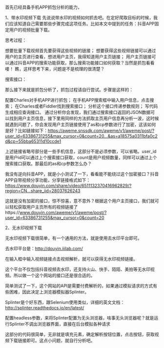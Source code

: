 
首先已经具备手机APP抓包分析的能力，

1、带水印视频下载
先说说带水印的视频如何抓去吧。在定好爬取目标的时候，我们应该知道自己需要那些步骤完成这项任务。比如本文中提到的任务：抖音APP固定用户的视频批量下载。

思考过程：

想要批量下载视频首先要获得这些视频的链接；
想要获得这些视频链接可以通过用户的主页进行查看，想进用户主页，我得知道用户主页链接；
用户主页链接可以通过抖音APP的搜索功能获取，那么搜索功能接口如何获取？当然是抓包看看喽！
瞧，这样思考下来，问题是不是梳理的很清楚？

搜索接口：

那么接下来就是抓包分析了，抓包过程请自行尝试。步骤是这样的：

配置Charles对手机APP进行抓包；
在手机APP搜索框中输入用户信息，点击搜索；
在Charles或者Fiddler找到搜索接口；
分析这个接口传递参数规则；
写代码生成相应查询接口。
通过分析你会发现，我们通过搜索接口返回的JSON数据可以找到用户主页信息，接下里用同样的方法抓取主页用户信息再分析一波，这时候就遇到问题了，你会发现用户主页链接使用了as和cp参数进行了加密，这该如何是好？比如链接如下：https://aweme.snssdk.com/aweme/v1/aweme/post/?user_id=63386731255&max_cursor=0&count=20...&as=a18575a0311bfa0c2d&cp=55bba65311d10ccde1

上述链接省略号部分是一些手机信息，这部分不是必须参数，可以省略。user_id是用户id可以通过上个搜索接口获取，count是用户视频数量，同样可以通过上个搜索接口获取。那最后的as和cp参数怎么办？

我没有逆向抖音APP，就是小小测试了一下，看看能不能绕过这个加密接口？抖音APP自带视频分享功能，分享链接格式如下：https://www.douyin.com/share/video/6511132370416962829/?region=CN...share_iid=28037626243

这就是没有加密的接口，惊不惊喜，意不意外？根据这个用户主页接口，我们就可以轻松获取用户主页所有的视频链接了https://www.douyin.com/aweme/v1/aweme/post/?user_id=63386731255&max_cursor=0&count=20


2、无水印视频下载


无水印视频下载很简单，有一个通用的方法，就是使用去水印平台即可。

去水印平台是：http://douyin.iiilab.com/

在输入框中输入视频链接点击视频解析，就可以获得无水印视频链接。


这个平台不仅包括抖音视频去水印，还支持火山、快手、陌陌、美拍等无水印视频。所以做一个这个网站的接口还是很合适的。

简单测试了一下，这个网站的API是需要付费解析的，如果通过模拟请求的方式有些困难，因此决定上浏览器模拟器Splinter。

Splinter是个好东西，跟Selenium使用类似，详细的英文文档：http://splinter.readthedocs.io/en/latest/

配置headless参数，来将Splinter配置为无头浏览器，啥事无头浏览器呢？就是运行Splinter不调出浏览器界面，直接在后台模拟各种请求

这部分的代码很简单，无非就是填充元素，确定解析按钮位置，点击按钮，获取视频下载链接即可。这点小问题，就自行分析吧。